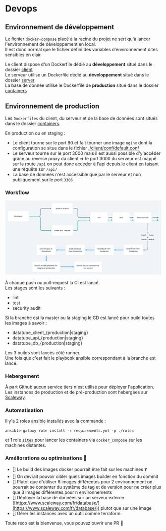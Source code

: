 # Devops

## Environnement de développement
Le fichier [`docker-compose`](./docker-compose.yml) placé à la racine du projet ne sert qu'à lancer l'environnement de développement en local.  
Il est donc normal que le fichier défini des variables d'environnement dites sensibles en clair.  

Le client dispose d'un Dockerfile dédié au **développement** situé dans le dossier [client](./client)  
Le serveur utilise un Dockerfile dédié au **développement** situé dans le dossier [server](./server)  
La base de donnée utilise le Dockerfile de **production** situé dans le dossier [containers](./containers)  

## Environnement de production

Les `Dockerfiles` du client, du serveur et de la base de données sont situés dans le dossier [containers](./containers).  
  
En production ou en staging :  
* Le client tourne sur le port 80  et fait tourner une image `nginx` dont la configuration se situe dans le fichier [./client/conf/default.conf](./client/conf/default.conf)
* Le serveur tourne sur le port 3000 mais il est aussi possible d'y accéder grâce au reverse proxy du client => le port 3000 du serveur est mappé sur la route `/api` on peut donc accéder à l'api depuis le client en faisant une requête sur `/api/`
* La base de données n'est accessible que par le serveur et non publiquement sur le port `3306`

### Workflow

![datatube repo](./docs/datatube-repo.png)

À chaque push ou pull-request la CI est lancé.  
Les stages sont les suivants :
  * lint
  * test 
  * security audit

Si la branche est la master ou la staging le CD est lancé pour build toutes les images à savoir :
  * datatube_client_{production|staging}
  * datatube_api_{production|staging}
  * datatube_db_{production|staging}
  
Les 3 builds sont lancés côté runner.  
Une fois que c'est fait le playbook ansible correspondant à la branche est lancé.

### Hebergement
À part Github aucun service tiers n'est utilisé pour déployer l'application.   
Les instances de production et de pré-production sont hebergées sur [Scaleway](https://www.scaleway.com/en/).  

### Automatisation
Il y'a 2 roles ansible installés avec la commande :
```
ansible-galaxy role install -r requirements.yml -p ./roles
```  
et 1 role [`sites`]((./ansible/roles/sites)) pour lancer les containers via `docker_compose` sur les machines distantes.  

### Améliorations ou optimisations :thinking:

* [] Le build des images docker pourrait être fait sur les machines :question:
* [] On devrait pouvoir cibler quels images builder en fonction du commit 
* [] Plutot que d'utiliser 6 images différentes pour 2 environnement on pourrait se contenter du système de tag et de version pour ne créer plus que 3 images différentes pour n environnements
* [] Déployer la base de données sur un serveur externe ([https://www.scaleway.com/fr/database/](https://www.scaleway.com/fr/database/)) plutot que sur une image
* [] Gérer les instances avec un outil comme terraform

Toute reco est la bienvenue, vous pouvez ouvrir une PR :raised_hands:


